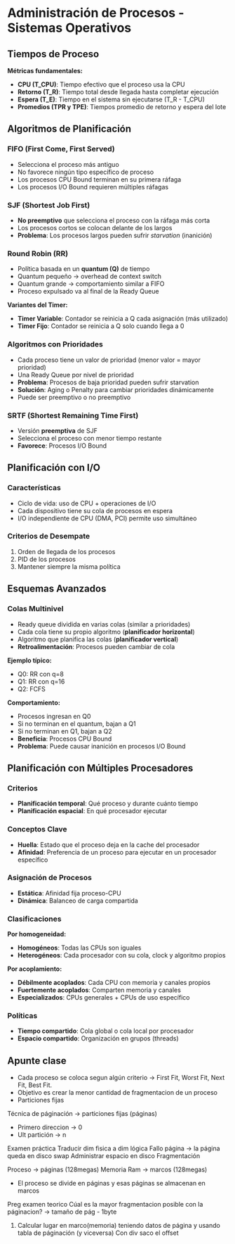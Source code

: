 # Administración de Procesos - Sistemas Operativos

## Tiempos de Proceso

**Métricas fundamentales:**
- **CPU (T_CPU)**: Tiempo efectivo que el proceso usa la CPU
- **Retorno (T_R)**: Tiempo total desde llegada hasta completar ejecución
- **Espera (T_E)**: Tiempo en el sistema sin ejecutarse (T_R - T_CPU)
- **Promedios (TPR y TPE)**: Tiempos promedio de retorno y espera del lote

## Algoritmos de Planificación

### FIFO (First Come, First Served)
- Selecciona el proceso más antiguo
- No favorece ningún tipo específico de proceso
- Los procesos CPU Bound terminan en su primera ráfaga
- Los procesos I/O Bound requieren múltiples ráfagas

### SJF (Shortest Job First)
- **No preemptivo** que selecciona el proceso con la ráfaga más corta
- Los procesos cortos se colocan delante de los largos
- **Problema**: Los procesos largos pueden sufrir *starvation* (inanición)

### Round Robin (RR)
- Política basada en un **quantum (Q)** de tiempo
- Quantum pequeño → overhead de context switch
- Quantum grande → comportamiento similar a FIFO
- Proceso expulsado va al final de la Ready Queue

**Variantes del Timer:**
- **Timer Variable**: Contador se reinicia a Q cada asignación (más utilizado)
- **Timer Fijo**: Contador se reinicia a Q solo cuando llega a 0

### Algoritmos con Prioridades
- Cada proceso tiene un valor de prioridad (menor valor = mayor prioridad)
- Una Ready Queue por nivel de prioridad
- **Problema**: Procesos de baja prioridad pueden sufrir starvation
- **Solución**: Aging o Penalty para cambiar prioridades dinámicamente
- Puede ser preemptivo o no preemptivo

### SRTF (Shortest Remaining Time First)
- Versión **preemptiva** de SJF
- Selecciona el proceso con menor tiempo restante
- **Favorece**: Procesos I/O Bound

## Planificación con I/O

### Características
- Ciclo de vida: uso de CPU + operaciones de I/O
- Cada dispositivo tiene su cola de procesos en espera
- I/O independiente de CPU (DMA, PCI) permite uso simultáneo

### Criterios de Desempate
1. Orden de llegada de los procesos
2. PID de los procesos
3. Mantener siempre la misma política

## Esquemas Avanzados

### Colas Multinivel
- Ready queue dividida en varias colas (similar a prioridades)
- Cada cola tiene su propio algoritmo (**planificador horizontal**)
- Algoritmo que planifica las colas (**planificador vertical**)
- **Retroalimentación**: Procesos pueden cambiar de cola

**Ejemplo típico:**
- Q0: RR con q=8
- Q1: RR con q=16  
- Q2: FCFS

**Comportamiento:**
- Procesos ingresan en Q0
- Si no terminan en el quantum, bajan a Q1
- Si no terminan en Q1, bajan a Q2
- **Beneficia**: Procesos CPU Bound
- **Problema**: Puede causar inanición en procesos I/O Bound

## Planificación con Múltiples Procesadores

### Criterios
- **Planificación temporal**: Qué proceso y durante cuánto tiempo
- **Planificación espacial**: En qué procesador ejecutar

### Conceptos Clave
- **Huella**: Estado que el proceso deja en la cache del procesador
- **Afinidad**: Preferencia de un proceso para ejecutar en un procesador específico

### Asignación de Procesos
- **Estática**: Afinidad fija proceso-CPU
- **Dinámica**: Balanceo de carga compartida

### Clasificaciones

**Por homogeneidad:**
- **Homogéneos**: Todas las CPUs son iguales
- **Heterogéneos**: Cada procesador con su cola, clock y algoritmo propios

**Por acoplamiento:**
- **Débilmente acoplados**: Cada CPU con memoria y canales propios
- **Fuertemente acoplados**: Comparten memoria y canales
- **Especializados**: CPUs generales + CPUs de uso específico

### Políticas
- **Tiempo compartido**: Cola global o cola local por procesador
- **Espacio compartido**: Organización en grupos (threads)

## Apunte clase 

- Cada proceso se coloca segun algún criterio -> First Fit, Worst Fit, Next Fit, Best Fit.
- Objetivo es crear la menor cantidad de fragmentacion de un proceso 
- Particiones fijas 

Técnica de páginación -> particiones fijas (páginas)
- Primero direccion -> 0
- Ult partición -> n   

Examen práctica
Traducir dim fisica a dim lógica 
Fallo página -> la página queda en disco swap 
Administrar espacio en disco
Fragmentación

Proceso -> páginas (128megas)
Memoria Ram -> marcos (128megas)
- El proceso se divide en páginas y esas páginas se almacenan en marcos 

Preg examen teorico
Cúal es la mayor fragmentacion posible con la páginacion? 
-> tamaño de pág - 1byte


1) Calcular lugar en marco(memoria) teniendo datos de página y usando tabla de páginación (y viceversa)
Con div saco el offset



